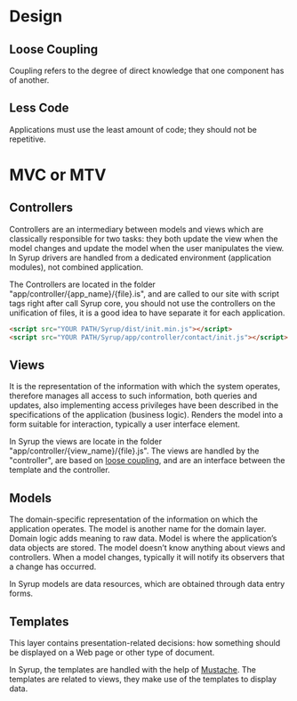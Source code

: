 Design
======

Loose Coupling
--------------
Coupling refers to the degree of direct knowledge that one component has of another.

Less Code
---------
Applications must use the least amount of code; they should not be repetitive.


MVC or MTV
===

Controllers
-----------

Controllers are an intermediary between models and views which are classically responsible for two tasks: 
they both update the view when the model changes and update the model when the user manipulates the view. 
In Syrup drivers are handled from a dedicated environment (application modules), not combined application.

The Controllers are located in the folder "app/controller/{app_name}/{file}.is", and are called to our site with script tags right after call Syrup core,
you should not use the controllers on the unification of files, it is a good idea to have separate it for each application.

```html
<script src="YOUR PATH/Syrup/dist/init.min.js"></script>
<script src="YOUR PATH/Syrup/app/controller/contact/init.js"></script>
```

Views
-----

It is the representation of the information with which the system operates, therefore manages all access to 
such information, both queries and updates, also implementing access privileges have been described in the specifications of the application (business logic). 
Renders the model into a form suitable for interaction, typically a user interface element. 

In Syrup the views are locate in the folder "app/controller/{view_name}/{file}.js".
The views are handled by the "controller", are based on [loose coupling](https://en.wikipedia.org/wiki/Loose_coupling), and are an interface between the template and the controller. 

Models
------

The domain-specific representation of the information on which the application operates. The model is another name for the domain layer. Domain logic adds meaning to raw data.
Model is where the application’s data objects are stored. The model doesn’t know anything about views and controllers. When a model changes, typically it will notify its observers that a change has occurred.

In Syrup models are data resources, which are obtained through data entry forms.


Templates
---------

This layer contains presentation-related decisions: how something should be displayed on a Web page or other type of document.

In Syrup, the templates are handled with the help of [Mustache](https://mustache.github.io/). 
The templates are related to views, they make use of the templates to display data.




